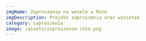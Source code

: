 ```yaml
---
imgName: Zaproszenie na wesele w Róże
imgDescription: Projekt zaproszenia oraz winietek
category: zaproszenia
image: /assets/zaproszenie-róże.png
---
```


